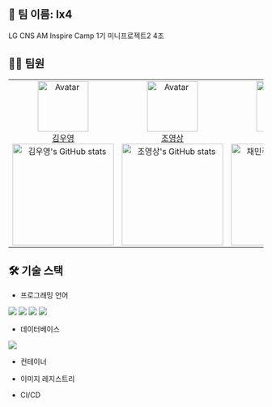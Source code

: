 ## 📍 팀 이름: Ix4
LG CNS AM Inspire Camp 1기 미니프로젝트2 4조
<br />

## 👩‍💻 팀원
<table>
  <tr>
    <!-- 첫 번째 팀원 -->
    <td align="center" width="25%">
        <img src="https://avatars.githubusercontent.com/gwangbu-desu" alt="Avatar" width="100px"/><br/>
        <a href="https://github.com/gwangbu-desu">김우영</a><br/>
        <img src="https://github-readme-stats.vercel.app/api?username=gwangbu-desu&show_icons=true&theme=transparent" alt="김우영's GitHub stats" width="200px"/>
    </td>
    <!-- 두 번째 팀원 -->
    <td align="center" width="25%">
        <img src="https://avatars.githubusercontent.com/0ssang" alt="Avatar" width="100px"/><br/>
        <a href="https://github.com/0ssang">조영상</a><br/>
        <img src="https://github-readme-stats.vercel.app/api?username=0ssang&show_icons=true&theme=transparent" alt="조영상's GitHub stats" width="200px"/>
    </td>
    <!-- 세 번째 팀원 -->
    <td align="center" width="25%">
        <img src="https://avatars.githubusercontent.com/judymoody59" alt="Avatar" width="100px"/><br/>
        <a href="https://github.com/judymoody59">채민주</a><br/>
        <img src="https://github-readme-stats.vercel.app/api?username=judymoody59&show_icons=true&theme=transparent" alt="채민주's GitHub stats" width="200px"/>
    </td>
    <!-- 네 번째 팀원 -->
    <td align="center" width="25%">
        <img src="https://avatars.githubusercontent.com/HoGyeongC" alt="Avatar" width="100px"/><br/>
        <a href="https://github.com/HoGyeongC">최호경</a><br/>
        <img src="https://github-readme-stats.vercel.app/api?username=HoGyeongC&show_icons=true&theme=transparent" alt="최호경's GitHub stats" width="200px"/>
    </td>
  </tr>
</table>

## 🛠️ 기술 스택

- 프로그래밍 언어

<img src="https://img.shields.io/badge/java-007396?style=for-the-badge&logo=OpenJDK&logoColor=white"> <img src="https://img.shields.io/badge/springboot-6DB33F?style=for-the-badge&logo=springboot&logoColor=white"> <img src="https://img.shields.io/badge/django-092E20?style=for-the-badge&logo=django&logoColor=white"> <img src="https://img.shields.io/badge/python-3776AB?style=for-the-badge&logo=python&logoColor=white"> 

- 데이터베이스

<img src="https://img.shields.io/badge/MySQL-4479A1?style=for-the-badge&logo=MySQL&logoColor=white">

- 컨테이너


- 이미지 레지스트리

- CI/CD

